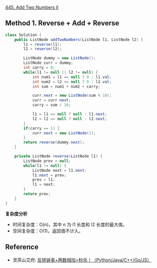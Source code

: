 [445. Add Two Numbers II](https://leetcode.com/problems/add-two-numbers-ii/description/)


## Method 1. Reverse + Add + Reverse
```java
class Solution {
    public ListNode addTwoNumbers(ListNode l1, ListNode l2) {
        l1 = reverse(l1);
        l2 = reverse(l2);

        ListNode dummy = new ListNode();
        ListNode curr = dummy;
        int carry = 0;
        while(l1 != null || l2 != null) {
            int num1 = l1 == null ? 0 : l1.val;
            int num2 = l2 == null ? 0 : l2.val;
            int sum = num1 + num2 + carry;

            curr.next = new ListNode(sum % 10);
            curr = curr.next;
            carry = sum / 10;

            l1 = l1 == null ? null : l1.next;
            l2 = l2 == null ? null : l2.next;
        }
        if(carry == 1) {
            curr.next = new ListNode(1);
        }
        return reverse(dummy.next);
    }

    private ListNode reverse(ListNode l1) {
        ListNode prev = null;
        while(l1 != null) {
            ListNode next = l1.next;
            l1.next = prev;
            prev = l1;
            l1 = next;
        }
        return prev;
    }
}
```
**复杂度分析**
* 时间复杂度：O(n)，其中 n 为 l1 长度和 l2 长度的最大值。
* 空间复杂度：O(1)。返回值不计入。


## Reference
* 灵茶山艾府: [反转链表+两数相加=秒杀！（Python/Java/C++/Go/JS）](https://leetcode.cn/problems/add-two-numbers-ii/solutions/2328330/fan-zhuan-lian-biao-liang-shu-xiang-jia-okw6q/)
